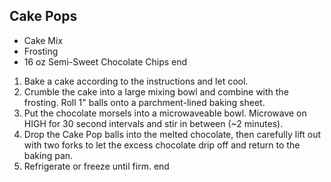 ## Cake Pops

- Cake Mix
- Frosting
- 16 oz Semi-Sweet Chocolate Chips
end

1) Bake a cake according to the instructions and let cool.
2) Crumble the cake into a large mixing bowl and combine with the frosting. Roll 1" balls onto a parchment-lined baking sheet.
3) Put the chocolate morsels into a microwaveable bowl. Microwave on HIGH for 30 second intervals and stir in between (~2 minutes).
4) Drop the Cake Pop balls into the melted chocolate, then carefully lift out with two forks to let the excess chocolate drip off and return to the baking pan.
5) Refrigerate or freeze until firm.
end